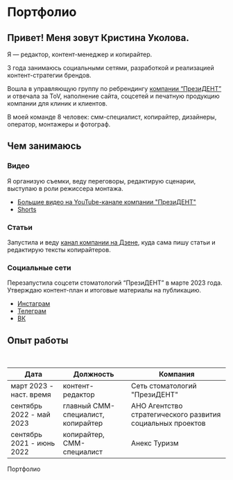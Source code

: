 <!doctype html>
<html>
  <head>
    <title>Портфолио Кристины Уколовой</title>
  </head>
   <body>
    <h1>Портфолио</h1>
     <section>
       <h2>Привет! Меня зовут Кристина Уколова.</h2>
       <p class="outstanding">
         Я — редактор, контент-менеджер и копирайтер.
         <p>
           <p>
        3 года занимаюсь социальными сетями, разработкой и реализацией контент-стратегии брендов.
         <p>
         Вошла в управляющую группу по ребрендингу <a href="https://www.prezi-dent.ru/">компании “ПрезиДЕНТ”</a> и отвечала за ToV, наполнение сайта, соцсетей и печатную продукцию компании для клиник и клиентов.
      </p>
       <p>
       В моей команде 8 человек: смм-специалист, копирайтер, дизайнеры, оператор, монтажеры и фотограф.
       </p>
     </section>
     <section>
        <h2>Чем занимаюсь</h2> 
       <h3>Видео</h3>
     <p>
         Я организую съемки, веду переговоры, редактирую сценарии, выступаю в роли режиссера монтажа.
     </p>
       <ul>
  <li>
       <a href="https://www.youtube.com/@prezident-moscow/videos">Большие видео на YouTube-канале компании "ПрезиДЕНТ"</a>
         </li>
       <li>
<a href="https://www.youtube.com/@prezident-moscow/shorts">Shorts</a>
     </li> 
      </ul>   
       <h3>Статьи</h3>
     <p>
         Запустила и веду <a href="https://dzen.ru/stomprezident">канал компании на Дзене</a>, куда сама пишу статьи и редактирую тексты копирайтеров.
     </p>  
       <h3>Социальные сети</h3>
     <p>
         Перезапустила соцсети стоматологий “ПрезиДЕНТ” в марте 2023 года. Утверждаю контент-план и итоговые материалы на публикацию.
     </p>
       <ul>
  <li>
       <a href="https://www.instagram.com/prezident_moscow?igsh=MXdjNDFyb3V3NWw3MQ==">Инстаграм</a>
        </li> 
      <li>
<a href="https://t.me/preziDENT_stomatology">Телеграм</a>
     </li>
         <li>
<a href="https://vk.com/stomatologiya_prezident">ВК</a>
    </li>
         </ul>
  </section>
      <section>
        <h2>Опыт работы</h2>
        <table>
  <thead>
    <tr>
      <th>Дата</th>
      <th>Должность</th>
      <th>Компания</th>
    </tr>
  </thead>
          <tbody>
    <tr>
      <td>март 2023 - наст. время</td>
      <td>контент-редактор</td>
      <td>Сеть стоматологий "ПрезиДЕНТ"</td>
    </tr>
    ​
    <tr>
      <td>сентябрь 2022 - май 2023</td>
      <td>главный СММ-специалист, копирайтер</td>
      <td>АНО Агентство стратегического развития социальных проектов</td>
    </tr>
    ​
    <tr>
      <td>сентябрь 2021 - июнь 2022</td>
      <td>копирайтер, СММ-специалист</td>
      <td>Анекс Туризм</td>
    </tr>
          </table>
        </section>
</body>
</html>Портфолио
